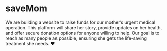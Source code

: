 # saveMom
We are building a website to raise funds for our mother’s urgent medical operation. This platform will share her story, provide updates on her health, and offer secure donation options for anyone willing to help. Our goal is to reach as many people as possible, ensuring she gets the life-saving treatment she needs.  ❤️
